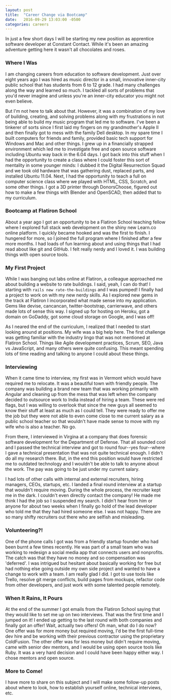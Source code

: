 ```yaml
---
layout: post
title:  "Career Change via Bootcamp"
date:   2016-09-29 13:03:00 -0500
categories: careers
---
```


In just a few short days I will be starting my new position as apprentice software developer at Constant Contact. While it's been an amazing adventure getting here it wasn't all chocolates and roses.

### Where I Was

I am changing careers from education to software development. Just over eight years ago I was hired as music director in a small, innovative inner-city public school that has students from 6 to 12 grade. I had many challenges along the way and learned so much. I tackled all sorts of problems that you'd never imagine and unless you're an inner-city educator you might not even believe.

But I'm not here to talk about that. However, it was a combination of my love of building, creating, and solving problems along with my frustrations in not being able to build my music program that led me to software. I've been a tinkerer of sorts since I first laid my fingers on my grandmother's Apple II and then finally got to mess with the family Dell desktop. In my spare time I built computers for friends and family, provided basic tech support for Windows and Mac and other things. I grew up in a financially strapped environment which led me to investigate free and open source software including Ubuntu way back in the 6.04 days. I got back into this stuff when I had the opportunity to create a class where I could foster this sort of mentality in some younger minds: I dubbed it the Digital Resurrection Squad and we took old hardware that was gathering dust, replaced parts, and installed Ubuntu 11.04. Next, I had the opportunity to teach a full on computer science class where we played with HTML, CSS, Scratch, and some other things. I got a 3D printer through DonorsChoose, figured out how to make a few things with Blender and OpenSCAD, then added that to my curriculum.

### Bootcamp at Flatiron School

About a year ago I got an opportunity to be a Flatiron School teaching fellow where I explored full stack web development on the shiny new Learn.co online platform. I quickly became hooked and was the first to finish. I hungered for more, so I joined the full program where I finished after a few more months. I had loads of fun learning about and using things that I had read about like git and GitHub. I felt really nerdy and I loved it. I was building things with open source tools.

### My First Project
While I was banging out labs online at Flatiron, a colleague approached me about building a website to rate buildings. I said, yeah, I can do that! I starting with `rails new rate-the-buildings` and I was pumped! I finally had a project to work on with my new nerdy skills. As I explored new gems in the track at Flatiron I incorporated what made sense into my application. Gems like devise, cancancan, twitter-bootstrap, carrierwave, and others made lots of sense this way. I signed up for hosting on Heroku, got a domain on GoDaddy, got some cloud storage on Google, and I was off!

As I neared the end of the curriculum, I realized that I needed to start looking around at positions. My wife was a big help here. The first challenge was getting familiar with the industry lingo that was not mentioned at Flatiron School. Things like Agile development practices, Scrum, SEO, Java vs JavaScript, and many others were quite confusing. This meant spending lots of time reading and talking to anyone I could about these things.

### Interviewing

When it came time to interview, my first was in Vermont which would have required me to relocate. It was a beautiful town with friendly people. The company was building a brand new team that was working primarily with Angular and cleaning up from the mess that was left when the company decided to outsource work to India instead of hiring a team. These were red flags, but I was willing to overlook that since the new guys all seemed to know their stuff at least as much as I could tell. They were ready to offer me the job but they were not able to even come close to me current salary as a public school teacher so that wouldn't have made sense to move with my wife who is also a teacher. No go.

From there, I interviewed in Virgina at a company that does forensic software development for the Department of Defense. That all sounded cool and I passed the technical interview and got to round four--yes four--where I gave a technical presentation that was not quite technical enough. I didn't do all my research there. But, in the end this position would have restricted me to outdated technology and I wouldn't be able to talk to anyone about the work. The pay was going to be just under my current salary.

I had lots of other calls with internal and external recruiters, hiring managers, CEOs, startups, etc. I landed a final round interview at a startup that wouldn't require moving. During the whole process, the recruiter kept me in the dark. I couldn't even directly contact the company! He made me think I had the job so I suspended my search. I didn't hear from him or anyone for about two weeks when I finally go hold of the lead developer who told me that they had hired someone else. I was not happy. There are so many shifty recruiters out there who are selfish and misleading.

### Volunteering?!

One of the phone calls I got was from a friendly startup founder who had been burnt a few times recently. He was part of a small team who was working to redesign a social media app that connects users and nonprofits. The catch was that they have no money and so compensation was 'deferred'. I was intrigued but hesitant about basically working for free but had nothing else going outside my own side project and wanted to have a change to work with a team. I am really glad I did. I got to use tools like Trello, resolve git merge conflicts, build pages from mockups, refactor code from other developers, and just work with some talented people remotely.

### When It Rains, It Pours

At the end of the summer I got emails from the Flatiron School saying that they would like to set me up on two interviews. That was the first time and I jumped on it! I ended up getting to the last round with both companies and finally got an offer! Wait, actually two offers! Oh man, what do I do now? One offer was for more money but required moving, I'd be the first full-time dev hire and be working with their previous contractor using the proprietary ColdFusion. The other offer was for less money but didn't require moving, came with senior dev mentors, and I would be using open source tools like Ruby. It was a very hard decision and I could have been happy either way. I chose mentors and open source.

### More to Come!

I have more to share on this subject and I will make some follow-up posts about where to look, how to establish yourself online, technical interviews, etc.
